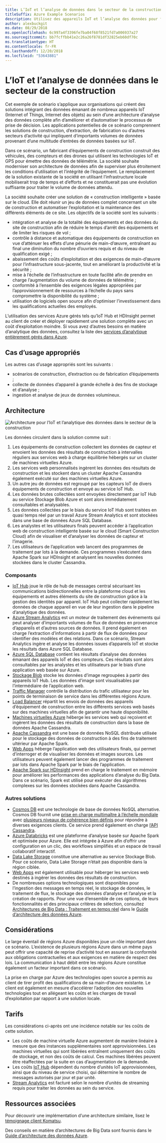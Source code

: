 ```yaml
---
title: L’IoT et l’analyse de données dans le secteur de la construction
titleSuffix: Azure Example Scenarios
description: Utilisez des appareils IoT et l’analyse des données pour fournir une gestion et une opération complètes des projets de construction.
author: alexbuckgit
ms.date: 08/29/2018
ms.openlocfilehash: 6c997a4f3396fe7ba04f68f8521fd7a006937a27
ms.sourcegitcommit: bb7fcffbb41e2c26a26f8781df32825eb60df70c
ms.translationtype: HT
ms.contentlocale: fr-FR
ms.lasthandoff: 12/20/2018
ms.locfileid: "53643881"
---
```

# <a name="iot-and-data-analytics-in-the-construction-industry"></a>L’IoT et l’analyse de données dans le secteur de la construction

Cet exemple de scénario s’applique aux organisations qui créent des solutions intégrant des données émanant de nombreux appareils IoT (Internet of Things, Internet des objets) au sein d’une architecture d’analyse des données complète afin d’améliorer et d’automatiser le processus de prise de décision. Les applications potentielles de ce scénario comprennent les solutions de construction, d’extraction, de fabrication ou d’autres secteurs d’activité qui impliquent d’importants volumes de données provenant d’une multitude d’entrées de données basées sur IoT.

Dans ce scénario, un fabricant d’équipements de construction construit des véhicules, des compteurs et des drones qui utilisent les technologies IoT et GPS pour émettre des données de télémétrie. La société souhaite moderniser son architecture de données afin de superviser plus étroitement les conditions d’utilisation et l’intégrité de l’équipement. Le remplacement de la solution existante de la société en utilisant l’infrastructure locale mobiliserait trop de temps et d’efforts et ne constituerait pas une évolution suffisante pour traiter le volume de données attendu.

La société souhaite créer une solution de « construction intelligente » basée sur le cloud. Elle doit réunir un jeu de données complet concernant un site de construction et automatiser l’exploitation et la maintenance des différents éléments de ce site. Les objectifs de la société sont les suivants :

- intégration et analyse de la totalité des équipements et des données du site de construction afin de réduire le temps d’arrêt des équipements et de limiter les risques de vol ;
- contrôle à distance et automatique des équipements de construction en vue d’atténuer les effets d’une pénurie de main-d’œuvre, entraînant au final une diminution du nombre d’ouvriers requis et du niveau de qualification exigé ;
- abaissement des coûts d’exploitation et des exigences de main-d’œuvre pour l’infrastructure sous-jacente, tout en améliorant la productivité et la sécurité ;
- mise à l’échelle de l’infrastructure en toute facilité afin de prendre en charge l’augmentation du volume de données de télémétrie ;
- conformité à l’ensemble des exigences légales appropriées par l’approvisionnement de ressources à l’échelle du pays sans compromettre la disponibilité du système ;
- utilisation de logiciels open source afin d’optimiser l’investissement dans les qualifications actuelles des employés.

L’utilisation des services Azure gérés tels qu’IoT Hub et HDInsight permet au client de créer et déployer rapidement une solution complète avec un coût d’exploitation moindre. Si vous avez d’autres besoins en matière d’analytique des données, consultez la liste des [services d’analytique entièrement gérés dans Azure][product-category].

## <a name="relevant-use-cases"></a>Cas d’usage appropriés

Les autres cas d’usage appropriés sont les suivants :

- scénarios de construction, d’extraction ou de fabrication d’équipements ;
- collecte de données d’appareil à grande échelle à des fins de stockage et d’analyse ;
- ingestion et analyse de jeux de données volumineux.

## <a name="architecture"></a>Architecture

![Architecture pour l’IoT et l’analytique des données dans le secteur de la construction][architecture]

Les données circulent dans la solution comme suit :

1. Les équipements de construction collectent les données de capteur et envoient les données des résultats de construction à intervalles réguliers aux services web à charge équilibrée hébergés sur un cluster de machines virtuelles Azure.
2. Les services web personnalisés ingèrent les données des résultats de construction et les stockent dans un cluster Apache Cassandra également exécuté sur des machines virtuelles Azure.
3. Un autre jeu de données est regroupé par les capteurs IoT de divers équipements de construction et envoyé au service IoT Hub.
4. Les données brutes collectées sont envoyées directement par IoT Hub au service Stockage Blob Azure et sont alors immédiatement consultables et analysables.
5. Les données collectées par le biais du service IoT Hub sont traitées en quasi temps réel par un travail Azure Stream Analytics et sont stockées dans une base de données Azure SQL Database.
6. Les analystes et les utilisateurs finals peuvent accéder à l’application web de construction intelligente basée sur le cloud (Smart Construction Cloud) afin de visualiser et d’analyser les données de capteur et l’imagerie.
7. Les utilisateurs de l’application web lancent des programmes de traitement par lots à la demande. Ces programmes s’exécutent dans Apache Spark sur HDInsight et analysent les nouvelles données stockées dans le cluster Cassandra.

### <a name="components"></a>Composants

- [IoT Hub](/azure/iot-hub/about-iot-hub) joue le rôle de hub de messages central sécurisant les communications bidirectionnelles entre la plateforme cloud et les équipements et autres éléments du site de construction grâce à la gestion des identités par appareil. IoT Hub peut collecter rapidement les données de chaque appareil en vue de leur ingestion dans le pipeline d’analytique des données.
- [Azure Stream Analytics](/azure/stream-analytics/stream-analytics-introduction) est un moteur de traitement des événements qui peut analyser d’importants volumes de flux de données en provenance d’appareils et d’autres sources de données. Il prend également en charge l’extraction d’informations à partir de flux de données pour identifier des modèles et des relations. Dans ce scénario, Stream Analytics ingère et analyse les données issues d’appareils IoT et stocke les résultats dans Azure SQL Database.
- [Azure SQL Database](/azure/sql-database/sql-database-technical-overview) contient les résultats d’analyse des données émanant des appareils IoT et des compteurs. Ces résultats sont alors consultables par les analystes et les utilisateurs par le biais d’une application web basée sur Azure.
- [Stockage Blob](/azure/storage/blobs/storage-blobs-introduction) stocke les données d’image regroupées à partir des appareils IoT Hub. Les données d’image sont visualisables par l’intermédiaire de l’application web.
- [Traffic Manager](/azure/traffic-manager/traffic-manager-overview) contrôle la distribution du trafic utilisateur pour les points de terminaison de service dans les différentes régions Azure.
- [Load Balancer](/azure/load-balancer/load-balancer-overview) répartit les envois de données des appareils d’équipement de construction entre les différents services web basés sur des machines virtuelles afin de garantir une haute disponibilité.
- [Machines virtuelles Azure](/azure/virtual-machines) héberge les services web qui reçoivent et ingèrent les données des résultats de construction dans la base de données Apache Cassandra.
- [Apache Cassandra](https://cassandra.apache.org) est une base de données NoSQL distribuée utilisée pour le stockage des données de construction à des fins de traitement ultérieur par Apache Spark.
- [Web Apps](/azure/app-service/app-service-web-overview) héberge l’application web des utilisateurs finals, qui permet d’interroger et de visualiser les données et images sources. Les utilisateurs peuvent également lancer des programmes de traitement par lots dans Apache Spark par le biais de l’application.
- [Apache Spark sur HDInsight](/azure/hdinsight/spark/apache-spark-overview) prend en charge le traitement en mémoire pour améliorer les performances des applications d’analyse du Big Data. Dans ce scénario, Spark est utilisé pour exécuter des algorithmes complexes sur les données stockées dans Apache Cassandra.

### <a name="alternatives"></a>Autres solutions

- [Cosmos DB](/azure/cosmos-db/introduction) est une technologie de base de données NoSQL alternative. Cosmos DB fournit une [prise en charge multimaître à l’échelle mondiale](/azure/cosmos-db/multi-region-writers) avec [plusieurs niveaux de cohérence bien définis](/azure/cosmos-db/consistency-levels) pour répondre à diverses exigences clients. Ce service prend également en charge [l’API Cassandra](/azure/cosmos-db/cassandra-introduction).
- [Azure Databricks](/azure/azure-databricks/what-is-azure-databricks) est une plateforme d’analyse basée sur Apache Spark et optimisée pour Azure. Elle est intégrée à Azure afin d’offrir une configuration en un clic, des workflows simplifiés et un espace de travail collaboratif interactif.
- [Data Lake Storage](/azure/storage/data-lake-storage) constitue une alternative au service Stockage Blob. Pour ce scénario, Data Lake Storage n’était pas disponible dans la région ciblée.
- [Web Apps](/azure/app-service) est également utilisable pour héberger les services web destinés à ingérer les données des résultats de construction.
- De nombreuses options technologiques sont disponibles pour l’ingestion des messages en temps réel, le stockage de données, le traitement de flux, le stockage des données d’analyse et l’analyse et la création de rapports. Pour une vue d’ensemble de ces options, de leurs fonctionnalités et des principaux critères de sélection, consultez [Architectures de Big Data : Traitement en temps réel](/azure/architecture/data-guide/technology-choices/real-time-ingestion) dans le [Guide d’architecture des données Azure](/azure/architecture/data-guide).

## <a name="considerations"></a>Considérations

Le large éventail de régions Azure disponibles joue un rôle important dans ce scénario. L’existence de plusieurs régions Azure dans un même pays peut offrir une capacité de reprise d’activité tout en assurant la conformité aux obligations contractuelles et aux exigences en matière de respect des lois. La communication à haut débit entre les régions Azure constitue également un facteur important dans ce scénario.

La prise en charge par Azure des technologies open source a permis au client de tirer profit des qualifications de sa main-d’œuvre existante. Le client est également en mesure d’accélérer l’adoption des nouvelles technologies tout en allégeant les coûts et les charges de travail d’exploitation par rapport à une solution locale.

## <a name="pricing"></a>Tarifs

Les considérations ci-après ont une incidence notable sur les coûts de cette solution.

- Les coûts de machine virtuelle Azure augmentent de manière linéaire à mesure que des instances supplémentaires sont approvisionnées. Les machines virtuelles qui sont libérées entraînent uniquement des coûts de stockage, et non des coûts de calcul. Ces machines libérées peuvent être réaffectées par la suite en cas d’augmentation de la demande.
- Les coûts [IoT Hub](https://azure.microsoft.com/pricing/details/iot-hub) dépendent du nombre d’unités IoT approvisionnées, ainsi que du niveau de service choisi, qui détermine le nombre de messages autorisés par jour et par unité.
- [Stream Analytics](https://azure.microsoft.com/pricing/details/stream-analytics) est facturé selon le nombre d’unités de streaming requis pour traiter les données au sein du service.

## <a name="related-resources"></a>Ressources associées

Pour découvrir une implémentation d’une architecture similaire, lisez le [témoignage client Komatsu][customer-story].

Des conseils en matière d’architectures de Big Data sont fournis dans le [Guide d’architecture des données Azure](/azure/architecture/data-guide).

<!-- links -->

[product-category]: https://azure.microsoft.com/product-categories/analytics/
[customer-site]: https://home.komatsu/en/
[customer-story]: https://customers.microsoft.com/story/komatsu-manufacturing-azure-iot-hub-japan
[architecture]: ./media/architecture-big-data-with-iot.png
